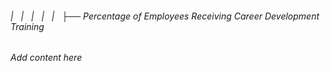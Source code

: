 ###### |   |   |   |   |   ├── Percentage of Employees Receiving Career Development Training

*Add content here*